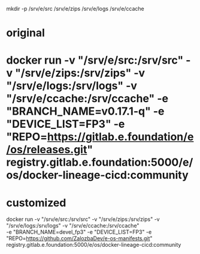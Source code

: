 mkdir -p /srv/e/src /srv/e/zips /srv/e/logs /srv/e/ccache

# original
# docker run -v "/srv/e/src:/srv/src" -v "/srv/e/zips:/srv/zips" -v "/srv/e/logs:/srv/logs" -v "/srv/e/ccache:/srv/ccache" -e "BRANCH_NAME=v0.17.1-q" -e "DEVICE_LIST=FP3" -e "REPO=https://gitlab.e.foundation/e/os/releases.git"   registry.gitlab.e.foundation:5000/e/os/docker-lineage-cicd:community

# customized
docker run -v "/srv/e/src:/srv/src" -v "/srv/e/zips:/srv/zips" -v "/srv/e/logs:/srv/logs" -v "/srv/e/ccache:/srv/ccache" \
-e "BRANCH_NAME=devel_fp3" -e "DEVICE_LIST=FP3" -e "REPO=https://github.com/ZalozbaDev/e-os-manifests.git"  \
registry.gitlab.e.foundation:5000/e/os/docker-lineage-cicd:community
